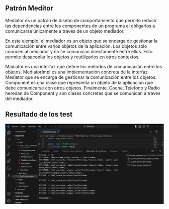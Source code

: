 ## Patrón Meditor

Mediator es un patrón de diseño de comportamiento que permite reducir las dependencias entre los componentes de un programa al obligarlos a comunicarse únicamente a través de un objeto mediador.

En este ejemplo, el mediador es un objeto que se encarga de gestionar la comunicación entre varios objetos de la aplicación. Los objetos solo conocen al mediador y no se comunican directamente entre ellos. Esto permite desacoplar los objetos y reutilizarlos en otros contextos.

Madiator es una interfaz que define los métodos de comunicación entre los objetos. MediatorImpl es una implementación concreta de la interfaz Mediator que se encarga de gestionar la comunicación entre los objetos. Component es una clase que representa un objeto de la aplicación que debe comunicarse con otros objetos. Finalmente, Coche, Telefono y Radio heredan de Component y son clases concretas que se comunican a través del mediador.

## Resultado de los test
![alt text](image.png)